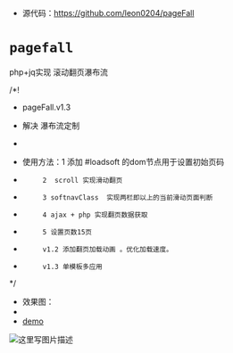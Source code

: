-  源代码：https://github.com/leon0204/pageFall


# `pagefall`
php+jq实现 滚动翻页瀑布流


/*!
 * pageFall.v1.3
 * 解决 瀑布流定制
 *


 * 使用方法：1 添加 #loadsoft 的dom节点用于设置初始页码
 *          2  scroll 实现滑动翻页
 *          3 softnavClass  实现两栏即以上的当前滑动页面判断
 *          4 ajax + php 实现翻页数据获取
 *          5 设置页数15页

 *          v1.2 添加翻页加载动画 。优化加载速度。
 *          v1.3 单模板多应用

 */

-   效果图：
- 
- [demo](http://www.downza.cn/edu/)

 ![这里写图片描述](http://img.blog.csdn.net/20170411112604986?watermark/2/text/aHR0cDovL2Jsb2cuY3Nkbi5uZXQvcXFfMjgwMTgyODM=/font/5a6L5L2T/fontsize/400/fill/I0JBQkFCMA==/dissolve/70/gravity/SouthEast)
